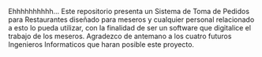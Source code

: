 Ehhhhhhhhhh...
Este repositorio presenta un Sistema de Toma de Pedidos para Restaurantes diseñado para meseros y cualquier personal relacionado a esto lo pueda utilizar, 
con la finalidad de ser un software que digitalice el trabajo de los meseros.
Agradezco de antemano a los cuatro futuros Ingenieros Informaticos que haran posible este proyecto.
